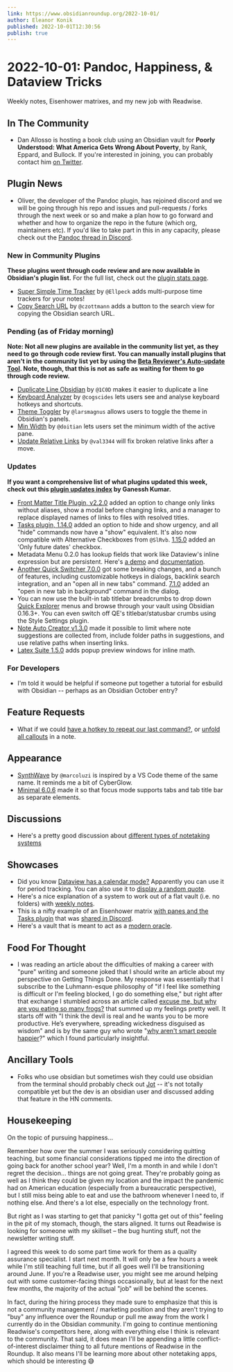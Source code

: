 ```yaml
---
link: https://www.obsidianroundup.org/2022-10-01/
author: Eleanor Konik
published: 2022-10-01T12:30:56
publish: true
---
```


# 2022-10-01: Pandoc, Happiness, & Dataview Tricks
Weekly notes, Eisenhower matrixes, and my new job with Readwise.

## In The Community

* Dan Allosso is hosting a book club using an Obsidian vault for __Poorly Understood: What America Gets Wrong About Poverty__, by Rank, Eppard, and Bullock. If you're interested in joining, you can probably contact him [on Twitter](https://twitter.com/allossodan).

## Plugin News

* Oliver, the developer of the Pandoc plugin, has rejoined discord and we will be going through his repo and issues and pull-requests / forks through the next week or so and make a plan how to go forward and whether and how to organize the repo in the future (which org, maintainers etc). If you'd like to take part in this in any capacity, please check out the [Pandoc thread in Discord](https://discord.com/channels/686053708261228577/965375879662424136/1023632135032143915).

### New in Community Plugins

__These plugins went through code review and are now available in Obsidian's plugin list.__ For the full list, check out the [plugin stats page](https://obsidian-plugin-stats.vercel.app/new).

* [Super Simple Time Tracker](https://github.com/Ellpeck/ObsidianSimpleTimeTracker) by `@Ellpeck` adds multi-purpose time trackers for your notes!
* [Copy Search URL](https://github.com/czottmann/obsidian-copy-search-url) by `@czottmann` adds a button to the search view for copying the Obsidian search URL.

### Pending (as of Friday morning)

__Note: Not all new plugins are available in the community list yet, as they need to go through code review first. You can manually install plugins that aren't in the community list yet by using the [Beta Reviewer's Auto-update Tool](https://github.com/TfTHacker/obsidian42-brat). Note, though, that this is not as safe as waiting for them to go through code review.__

* [Duplicate Line Obsidian](https://github.com/1C0D/duplicate-line-obsidian) by `@1C0D` makes it easier to duplicate a line
* [Keyboard Analyzer](https://github.com/cogscides/obsidian-keyboard-analyzer) by `@cogscides` lets users see and analyse keyboard hotkeys and shortcuts.
* [Theme Toggler](https://github.com/larsmagnus/obsidian-theme-toggler) by `@larsmagnus` allows users to toggle the theme in Obsidian's panels.
* [Min Width](https://github.com/doitian/obsidian-min-width) by `@doitian` lets users set the minimum width of the active pane.
* [Update Relative Links](https://github.com/val3344/obsidian-update-relative-links) by `@val3344` will fix broken relative links after a move.

### Updates

__If you want a comprehensive list of what plugins updated this week, check out this [plugin updates index](https://obsidian-plugin-stats.vercel.app/updates) by Ganessh Kumar.__

* [Front Matter Title Plugin, v2.2.0](https://github.com/Snezhig/obsidian-front-matter-title) added an option to change only links without aliases, show a modal before changing links, and a manager to replace displayed names of links to files with resolved titles.
* [Tasks plugin, 1.14.0](https://github.com/obsidian-tasks-group/obsidian-tasks/releases/tag/1.14.0) added an option to hide and show urgency, and all "hide" commands now have a "show" equivalent. It's also now compatible with Alternative Checkboxes from `@SlRvb`. [1.15.0](https://github.com/obsidian-tasks-group/obsidian-tasks/releases/tag/1.15.0) added an 'Only future dates' checkbox.
* Metadata Menu 0.2.0 has lookup fields that work like Dataview's inline expression but are persistent. Here's [a demo](https://youtu.be/ad0nJf8TZP8) and [documentation](https://mdelobelle.github.io/metadatamenu/settings/#lookup-options).
* [Another Quick Switcher 7.0.0](https://github.com/tadashi-aikawa/obsidian-another-quick-switcher/releases/tag/7.0.0) got some breaking changes, and a bunch of features, including customizable hotkeys in dialogs, backlink search integration, and an "open all in new tabs" command. [7.1.0](https://github.com/tadashi-aikawa/obsidian-another-quick-switcher/releases/tag/7.1.0) added an "open in new tab in background" command in the dialog.
* You can now use the built-in tab titlebar breadcrumbs to drop down [Quick Explorer](https://github.com/pjeby/quick-explorer/releases/tag/0.2.0) menus and browse through your vault using Obsidian 0.16.3+. You can even switch off QE's titlebar/statusbar crumbs using the Style Settings plugin.
* [Note Auto Creator v1.3.0](https://github.com/SimonTC/obsidian-note-autocreation/releases/tag/1.3.1) made it possible to limit where note suggestions are collected from, include folder paths in suggestions, and use relative paths when inserting links.
* [Latex Suite 1.5.0](https://github.com/artisticat1/obsidian-latex-suite/) adds popup preview windows for inline math.

### For Developers

* I'm told it would be helpful if someone put together a tutorial for esbuild with Obsidian -- perhaps as an Obsidian October entry?

## Feature Requests

* What if we could [have a hotkey to repeat our last command?](https://forum.obsidian.md/t/repeat-last-command/44228), or [unfold all callouts](https://forum.obsidian.md/t/add-a-new-command-to-unfold-all-callouts-in-a-note/36343) in a note.

## Appearance

* [SynthWave](https://github.com/marcoluzi/obsidian-synthwave) by `@marcoluzi` is inspired by a VS Code theme of the same name. It reminds me a bit of CyberGlow.
* [Minimal 6.0.6](https://github.com/kepano/obsidian-minimal/releases/tag/6.0.6) made it so that focus mode supports tabs and tab title bar as separate elements.

## Discussions

* Here's a pretty good discussion about [different types of notetaking systems](https://www.reddit.com/r/ObsidianMD/comments/xn1mt9/other_school_of_thoughts_around_digital/)

## Showcases

* Did you know [Dataview has a calendar mode?](https://www.reddit.com/r/ObsidianMD/comments/xph2ch/period_tracking/) Apparently you can use it for period tracking. You can also use it to [display a random quote](https://www.reddit.com/r/ObsidianMD/comments/xpfk5j/how_to_render_a_random_quote_with_dataviewjs/).
* Here's a nice explanation of a system to work out of a flat vault (i.e. no folders) with [weekly notes](https://discord.com/channels/686053708261228577/744933215063638183/1023283301357727764).
* This is a nifty example of an Eisenhower matrix [with panes and the Tasks plugin](https://media.discordapp.net/attachments/965681451297304596/1024599580404350986/eisenhower.png) that was [shared in Discord](https://discord.com/channels/686053708261228577/965681451297304596/1024599580693762068).
* Here's a vault that is meant to act as a [modern oracle](https://dreaming-moon.com/).

## Food For Thought

* I was reading an article about the difficulties of making a career with "pure" writing and someone joked that I should write an article about my perspective on Getting Things Done. My response was essentially that I subscribe to the Luhmann-esque philosophy of "if I feel like something is difficult or I'm feeling blocked, I go do something else," but right after that exchange I stumbled across an article called [excuse me, but why are you eating so many frogs?](https://experimentalhistory.substack.com/p/excuse-me-but-why-are-you-eating) that summed up my feelings pretty well. It starts off with "I think the devil is real and he wants you to be more productive. He’s everywhere, spreading wickedness disguised as wisdom" and is by the same guy who wrote "[why aren't smart people happier](https://experimentalhistory.substack.com/p/why-arent-smart-people-happier)?" which I found particularly insightful.

## Ancillary Tools

* Folks who use obsidian but sometimes wish they could use obsidian from the terminal should probably check out [Jot](https://news.ycombinator.com/item?id=32962524) -- it's not totally compatible yet but the dev is an obsidian user and discussed adding that feature in the HN comments.

## Housekeeping

On the topic of pursuing happiness...

Remember how over the summer I was seriously considering quitting teaching, but some financial considerations tipped me into the direction of going back for another school year? Well, I'm a month in and while I don't regret the decision... things are not going great. They're probably going as well as I think they could be given my location and the impact the pandemic had on American education (especially from a bureaucratic perspective), but I still miss being able to eat and use the bathroom whenever I need to, if nothing else. And there's a lot else, especially on the technology front.

But right as I was starting to get that panicky "I gotta get out of this" feeling in the pit of my stomach, though, the stars aligned. It turns out Readwise is looking for someone with my skillset – the bug hunting stuff, not the newsletter writing stuff.

I agreed this week to do some part time work for them as a quality assurance specialist. I start next month. It will only be a few hours a week while I'm still teaching full time, but if all goes well I'll be transitioning around June. If you're a Readwise user, you might see me around helping out with some customer-facing things occasionally, but at least for the next few months, the majority of the actual "job" will be behind the scenes.

In fact, during the hiring process they made sure to emphasize that this is not a community management / marketing position and they aren't trying to "buy" any influence over the Roundup or pull me away from the work I currently do in the Obsidian community. I'm going to continue mentioning Readwise's competitors here, along with everything else I think is relevant to the community. That said, it does mean I'll be appending a little conflict-of-interest disclaimer thing to all future mentions of Readwise in the Roundup. It also means I'll be learning more about other notetaking apps, which should be interesting 😅

